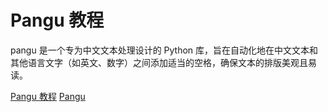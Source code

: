 # Pangu 教程

<show-structure depth="2"/>

pangu 是一个专为中文文本处理设计的  Python  库，旨在自动化地在中文文本和其他语言文字（如英文、数字）之间添加适当的空格，确保文本的排版美观且易读。

<seealso>
<category ref="ref_docs">
  <a href="https://mp.weixin.qq.com/s/F5iAHs-hfTbDgGGnDLaWsA">Pangu 教程</a>
</category>
<category ref="ref_github">
    <a href="https://github.com/vinta/pangu.py">Pangu</a>
</category>
<category ref="ref_issues"></category>
<category ref="ref_hf"></category>
<category ref="ref_ms"></category>
</seealso>